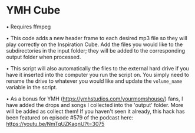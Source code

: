 # YMH Cube

• Requires ffmpeg  
  
• This code adds a new header frame to each desired mp3 file so they will play correctly on the Inspiration Cube. Add the files you would like to the subdirectories in the input folder; they will be added to the corresponding output folder when processed.  

• This script will also automatically the files to the external hard drive if you have it inserted into the computer you run the script on. You simply need to rename the drive to whatever you would like and update the `volume_name` variable in the script.  

• As a bonus for YMH (https://ymhstudios.com/yourmomshouse/) fans, I have added the drops and songs I collected into the 'output' folder. More will be added as collect them! If you haven't seen it already, this hack has been featured on episode #579 of the podcast here: https://youtu.be/NmTqUZKaqnU?t=3075
